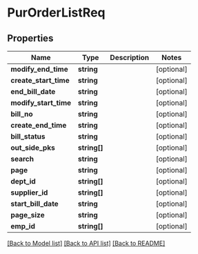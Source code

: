 # PurOrderListReq

## Properties
Name | Type | Description | Notes
------------ | ------------- | ------------- | -------------
**modify_end_time** | **string** |  | [optional] 
**create_start_time** | **string** |  | [optional] 
**end_bill_date** | **string** |  | [optional] 
**modify_start_time** | **string** |  | [optional] 
**bill_no** | **string** |  | [optional] 
**create_end_time** | **string** |  | [optional] 
**bill_status** | **string** |  | [optional] 
**out_side_pks** | **string[]** |  | [optional] 
**search** | **string** |  | [optional] 
**page** | **string** |  | [optional] 
**dept_id** | **string[]** |  | [optional] 
**supplier_id** | **string[]** |  | [optional] 
**start_bill_date** | **string** |  | [optional] 
**page_size** | **string** |  | [optional] 
**emp_id** | **string[]** |  | [optional] 

[[Back to Model list]](../README.md#documentation-for-models) [[Back to API list]](../README.md#documentation-for-api-endpoints) [[Back to README]](../README.md)


